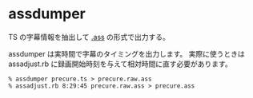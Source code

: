 # assdumper
TS の字幕情報を抽出して [.ass](http://en.wikipedia.org/wiki/SubStation_Alpha) の形式で出力する。

assdumper は実時間で字幕のタイミングを出力します。
実際に使うときは assadjust.rb に録画開始時刻を与えて相対時間に直す必要があります。

```
% assdumper precure.ts > precure.raw.ass
% assadjust.rb 8:29:45 precure.raw.ass > precure.ass
```
